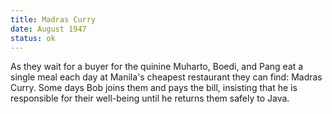 ```yaml
---
title: Madras Curry
date: August 1947 
status: ok
---
```

As they wait for a buyer for the quinine Muharto, Boedi, and Pang eat a single meal each day at Manila's cheapest restaurant they can find: Madras Curry. Some days Bob joins them and pays the bill, insisting that he is responsible for their well-being until he returns them safely to Java.